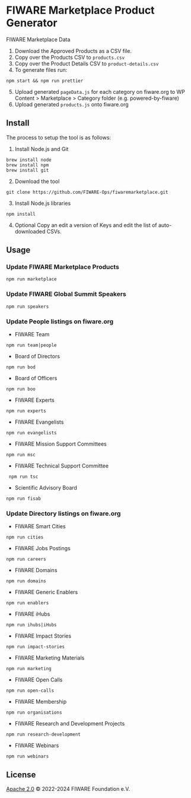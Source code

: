 # FIWARE Marketplace Product Generator
FIWARE Marketplace Data

1. Download the Approved Products as a CSV file.
2. Copy over the Products CSV to `products.csv`
3. Copy over the Product Details CSV to `product-details.csv`
4. To generate files run:

```console
npm start && npm run prettier
```

5. Upload generated `pageData.js` for each category on fiware.org to WP Content > Marketplace > Category folder (e.g. powered-by-fiware)
6. Upload generated `products.js` onto fiware.org

   
## Install

The process to setup the tool is as follows:

1. Install Node.js and Git

```console
brew install node
brew install npm
brew install git
```

2. Download the tool

```console
git clone https://github.com/FIWARE-Ops/fiwaremarketplace.git
```

3. Install Node.js libraries

```console
npm install
```

4. Optional Copy an edit a version of Keys and edit the list of auto-downloaded CSVs.

## Usage

### Update FIWARE Marketplace Products

```console
npm run marketplace
```

### Update FIWARE Global Summit Speakers

```console
npm run speakers
```

### Update People listings on fiware.org

- FIWARE Team

```console
npm run team|people
```

- Board of Directors

```console
npm run bod
```

-  Board of Officers

```console
npm run boo
```

- FIWARE Experts

```console
npm run experts
```

- FIWARE Evangelists

```console
npm run evangelists
```

- FIWARE Mission Support Committees

```console
npm run msc
```

- FIWARE Technical Support Committee

```console
 npm run tsc
```

- Scientific Advisory Board

```console
npm run fisab
```

### Update Directory listings on fiware.org

- FIWARE Smart Cities

```console
npm run cities
```

-  FIWARE Jobs Postings

```console
npm run careers
```

- FIWARE Domains

```console
npm run domains
```

- FIWARE Generic Enablers

```console
npm run enablers
```

- FIWARE iHubs

```console
npm run ihubs|iHubs
```

- FIWARE Impact Stories

```console
npm run impact-stories
```

- FIWARE Marketing Materials

```console
npm run marketing
```

- FIWARE Open Calls

```console
npm run open-calls
```

- FIWARE Membership

```console
npm run organisations
```

- FIWARE Research and Development Projects

```console
npm run research-development
```

- FIWARE Webinars

```console
npm run webinars
```


## License

[Apache 2.0](LICENSE) © 2022-2024 FIWARE Foundation e.V.
